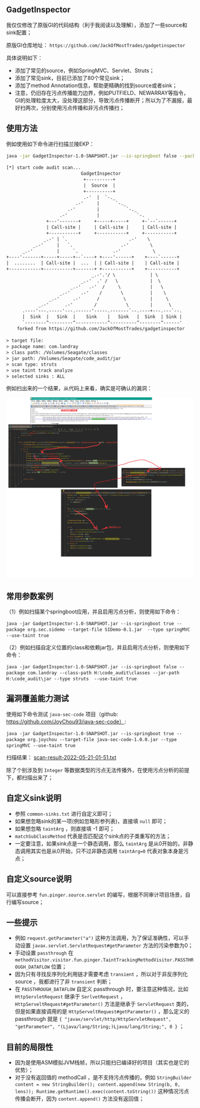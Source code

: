 ## GadgetInspector
我仅仅修改了原版GI的代码结构（利于我阅读以及理解），添加了一些source和sink配置；

原版GI仓库地址： `https://github.com/JackOfMostTrades/gadgetinspector` 

具体说明如下：

- 添加了常见的source，例如SpringMVC、Servlet、Struts；
- 添加了常见sink，目前已添加了80个常见sink；
- 添加了method Annotation信息，帮助更精确的找到source或者sink；
- 注意，仍旧存在污点传播能力边界，例如PUTFIELD、NEWARRAY等指令，GI的处理粒度太大，没处理这部分，导致污点传播断开；所以为了不漏报，最好扫两次，分别使用污点传播和非污点传播扫；

## 使用方法

例如使用如下命令进行扫描兰陵EKP：

```bash
java -jar GadgetInspector-1.0-SNAPSHOT.jar --is-springboot false --package com.landray --class-path /Volumes/Seagate/classes --jar-path /Volumes/Seagate/code_audit/jar --type struts  --use-taint true
```

```
[*] start code audit scan...
                            GadgetInspector                           
                             +----------+                         
                             |  Source  |                         
                             +----------+                         
                             .-'  |  `-._                         
                          .-'     |      `-._                     
                       .-'        |          `-._                 
                    .-'           |              `-.              
               +---'-------+     +-----+-----+     +-`--`------+  
               | Call-site |     | Call-site |     | Call-site |  
               +-----------+     +-----------+     +-----------+  
              _.-' | `.                       .-'    \           
          _.-'     |   `.                  .-'        \          
      _.-'         |     `.             .-'            \         
+----'-------+-----+-----+--`----+ +----'------+    +----`------+ 
|  ........  | Call-site |  ...  | | Call-site |    | Call-site | 
+------------+-----------+-------+ +-----------+    +-----------+ 
                                _.-'.'/ \             | \       
                            _.-'  .' /   \            |  \      
                        _.-'   .-'  /     \           |   \     
                    _.-'    .-'    /       \          |    \    
                _.-'     .-'      /         \         |     \   
            _.-'      .-'        /           \        |      \  
      .----'---.-----'---.------'-----.-------`--.----+---.---`--.
      |  Sink  |   Sink  |    Sink    |   Sink   |  Sink  | Sink |
      `--------^---------^------------^----------^--------^------'
    forked from https://github.com/JackOfMostTrades/gadgetinspector                

> target file: 
> package name: com.landray
> class path: /Volumes/Seagate/classes
> jar path: /Volumes/Seagate/code_audit/jar
> scan type: struts
> use taint track analyze
> selected sinks : ALL
```

例如扫出来的一个结果，从代码上来看，确实是可确认的漏洞：

![image-20220511182145985](media/image-20220511182145985.png)

## 常用参数案例

（1）例如扫描某个springboot应用，并且启用污点分析，则使用如下命令：

```
java -jar GadgetInspector-1.0-SNAPSHOT.jar --is-springboot true --package org.sec.sidemo --target-file SIDemo-0.1.jar  --type springMVC --use-taint true
```

（2）例如扫描自定义位置的class和依赖jar包，并且启用污点分析，则使用如下命令：

```
java -jar GadgetInspector-1.0-SNAPSHOT.jar --is-springboot false --package com.landray --class-path H:\code_audit\classes --jar-path H:\code_audit\jar --type struts  --use-taint true
```

## 漏洞覆盖能力测试

使用如下命令测试 `java-sec-code` 项目（github: https://github.com/JoyChou93/java-sec-code）:

```
java -jar GadgetInspector-1.0-SNAPSHOT.jar --is-springboot true --package org.joychou --target-file java-sec-code-1.0.0.jar --type springMVC --use-taint true
```

扫描结果： [scan-result-2022-05-21-01-51.txt](media/scan-result-2022-05-21-01-51.txt) 

除了个别涉及到 `Integer` 等数据类型的污点无法传播外，在使用污点分析的前提下，都扫描出来了；


## 自定义sink说明

- 参照 `common-sinks.txt` 进行自定义即可；
- 如果想忽略sink的某一项(例如忽略形参列表)，直接填 `null` 即可；
- 如果想忽略 `taintArg` ，则直接填 -1 即可；
- `matchSubClassMethod` 代表是否匹配这个sink点的子类重写的方法；
- 一定要注意，如果sink点是一个静态调用，那么 `taintArg` 是从0开始的，非静态调用其实也是从0开始，只不过非静态调用 `taintArg=0` 代表对象本身是污点；

## 自定义source说明

可以直接参考 `fun.pinger.source.servlet` 的编写，根据不同审计项目场景，自行编写source；

## 一些提示
- 例如 `request.getParameter("a")` 这种方法调用，为了保证准确性，可以手动设置 `javax.servlet.ServletRequest#getParameter` 方法的污染参数为0；
- 手动设置 `passthrough` 在 `methodVisitor.visitor.fun.pinger.TaintTrackingMethodVisitor.PASSTHROUGH_DATAFLOW` 位置；
- 因为只有寻找反序列化利用链才需要考虑 `transient` ，所以对于非反序列化 source ，我都进行了非 `transient` 判断；
- 在 `PASSTHROUGH_DATAFLOW` 自定义 passthrough 时，要注意这种情况，比如 `HttpServletRequest` 继承于 `SerlvetRequest` ， `HttpServeltRequest#getParameter()` 方法是继承于 `ServletRequest` 类的，但是如果直接调用的是 `HttpServeltRequest#getParameter()` ，那么定义的 passthrough 就是 `{ "javax/servlet/http/HttpServletRequest", "getParameter", "(Ljava/lang/String;)Ljava/lang/String;", 0 }` ；

## 目前的局限性
- 因为是使用ASM模拟JVM栈帧，所以只能扫已编译好的项目（其实也是它的优势）；
- 对于没有返回值的 methodCall ，是不支持污点传播的，例如 `StringBuilder content = new StringBuilder(); content.append(new String(b, 0, lens)); Runtime.getRuntime().exec(content.toString())` 这种情况污点传播会断开，因为 `content.append()` 方法没有返回值；

